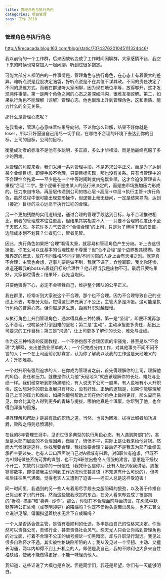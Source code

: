 ```yaml
---
title: 管理角色与执行角色
categories: 项目管理
tags: 工作 2010
---
```

### 管理角色与执行角色  

http://firecacada.blog.163.com/blog/static/7074376201045111324446/  

  

我以前待的一个工作群，后来因故转变成了工作时间闲聊群，大家感情不错，我空下来的时候也常常加入一起闲聊，听到过很多抱怨。

  
可能大部分人都明白的一件事情是，管理角色与执行角色，在心态上有着很大的差异。难听点说是屁股决定脑袋，好听点说是不在其位不谋其政。不同的责任决定了不同的思维方式。而我在群里听大家闲聊，因为现在地位平等，放得够开，这才发现两件事情。第一是两个角色之间的心态之差深如鸿沟，很难互相谅解。第二，如果执行角色不能理解（谅解）管理心态，他也很难上升到管理角色，这和素质、能力什么的全无关系。  
  
那什么是管理心态呢？  
  
在我看来，管理心态意味着结果导向制。不论你怎么辩解，结果不好你就是loser，所以只好逼迫自己用尽一切手段，在哪怕不合理的环境下去达到你的目标，上司的目标，公司的目标。  
  
衡量成功者的标准不是他有多聪明，多正直，多么才华横溢，而是他最终克服了多少的困难。  
  
从管理的角度来看，我们采用一系列管理手段，不是追求公平正义，而是为了达到某个业绩目标。即便手段不合理，只要目标实现，那也没有关系。只有当管理中的不合理性会拖累——至少是在一个中等时间跨度内拖累业绩，这才会迫使管理者去重视“合理”二字。整个逻辑不是由某人的品行来决定的，而是由市场施加压力形成的。压力来自市场，再层层传递到公司的核心层→高层→中层→执行主管→执行角色，虽然过程中很可能出现变形操作，但逻辑上毫无疑问，一定是结果导向，达到（接近）目标的决心远高于执行过程的合理。  
  
另一个更加残酷的实用逻辑是，通过合理的管理手段达到目标，与不合理推进相比，前者的管理成本往往更高，但结果其实相差不大——只要不合理的程度还不至于天怒人怨。多花许多力气去做个“合情合理”的上司，只是为了博得下属的爱戴，边际成本划不划算？仁者见仁，智者见智。  
  
因此，执行角色如果把“合理”看得太重，就容易和管理角色产生分歧。听上去这很操蛋，你怎么可以连基本的合理性都不尊重？但“合不合理”是个边界极其模糊，极难界定的概念，放在不同性格/不同才能/不同习惯的人身上会有天壤之别。就算真不合理，主管也会想，这事儿要是做不到，我就下课了，仓惶离职，我比你还惨，难道还跟我的boss去质疑目标的合理性？他非得当我是废物不可。最后只要结果好，大家都过得去；结果坏，我先当炮灰。  
  
只要他狠得下心，必定不会牺牲自己，维护整个团队的公平正义。  
  
我在群里，经常听到大家说这个不合理，那个也不合理。因为不合理导致自己的业绩上不去，考核分太低。觉得这世界充满了不公正，主管大多是浑蛋。这可能是执行角色的普遍心态。但你越是这么想，距离升职就越缓慢。  
  
从执行角色上升到管理角色，通常得具备三种特质。第一是“坚韧”，即便环境再怎么不合理，也咬紧牙打倒困难的坚韧；第二是“主动”，主动承担更多责任，超出上司要求的工作目标；第三是“沟通”，让上司更多了解你的长处、难处与业绩。  
  
作为这三种特质的反面教程，一个不停抱怨不合理因素的牢骚鬼，甚至是以“不合理”为解释，交出差劲业绩单的人；一个只完成分内工作，对其他事务不闻不问不言的人；一个在上司面前沉默寡言，认为你了解我以及我的工作这是天经地义的人；升职难矣。  
  
一个对升职有强烈追求的人，在你成为管理者之前，首先得理解你的上司，理解他的角色、责任和压力。就像是你认为他“天经地义”就应该理解你的长处、难处与业绩一样。我们经常听到职场黑暗论，有人说天下公司一般黑，有人说唯有小人升职快，这么想对你的职业发展只有坏处，没有好处。正确的逻辑是，如果你能够理解自己上司的压力和难处，如果你能够帮助上司在他的角色上做得更好，那么显而易见，你会比其他人得到更多的青睐与提拔。哪怕他真是个浑蛋，你帮到了他，也会得到浑蛋的回报。  
  
相互理解和帮助才是最有效的职场之道。当然，也最为困难。拔得此城者加功进爵，败阵之将则悲愤满腔。  
  
在我的8年管理生涯中，见识过很多典型的执行角色心态。有人遇到跨部门的，甚至是大部门层面的不合理因素，做砸了，愤愤不平，实际上是让我来给他背锅。然而大气候就是这样，你找我要合理，我找谁要合理？最后还不是我去为部门业绩去承担主要过失。也有人口口声声说自己对A领域有兴趣，对B职位有追求，但既不为A领域做些系统可靠的谋划，也不为B职位出些令人信服的建言，意思是不授权不开工，欠缺的只是你的一份信任（我凭什么信你）。还有人极少跟我讲话，周报寥寥数字，即便被我主动问到工作近况也无甚言语（不知道有什么可说的），但考核后往往黑气满面，觉得老实人又遭到了迫害——老实人总是这样受迫害！  
  
同一时间里，我遇到的另一些人有着用尽手段去克服阻碍的狠劲，以及善于传播自己优点和才识的开朗，然而这些被我欣赏的东西，在旁人看来却变成了被鄙夷的“折腾-
搞事”和“卖弄-
炒作”。那么，你就在不合理面前静坐抗议，在怨念中默默等待公正处境（或英明领导）的降临吗？你既不爱抛头露面出风头，也不去著文立说讲见解，偏偏指望着桃李无言下自成蹊吗？  
  
一个人是否适合做主管，是否有着顺利的仕途，多半是由自己的性格来决定。你当然可以责怪公司，责怪行业，甚至责怪社会风气。怨天尤人只会让你站到管理角色的对立面，打着不合理不公正的旗号控诉一切黑暗面，却与升职渐行渐远。我见过很多自称怀才不遇，其实被性格缺陷所阻的人；我从没见过一个坚韧、主动、又擅长沟通，两年内却得不到上升机会的人。即便是我自己，我的不顺利也大多来自性格缺陷，使我不能做得更好，不能一味怪责他人。  
  
我知道，这些话说了大概也是白说。但是同学们，我还是希望，你们有一天能够明白。  

